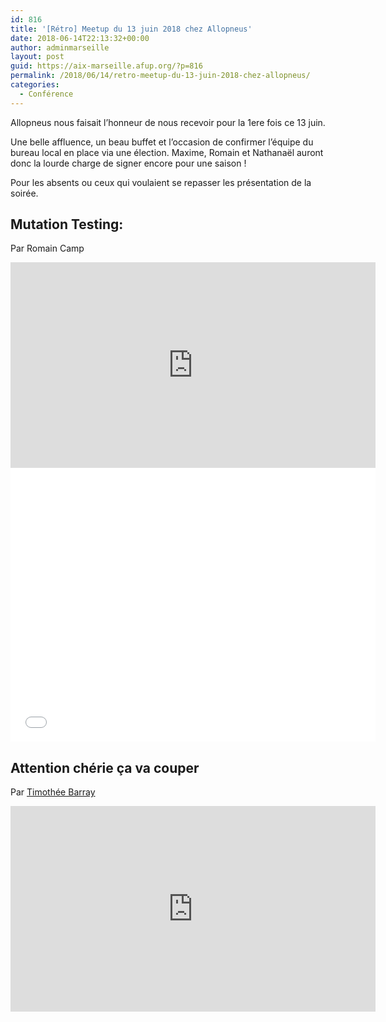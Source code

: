 ```yaml
---
id: 816
title: '[Rétro] Meetup du 13 juin 2018 chez Allopneus'
date: 2018-06-14T22:13:32+00:00
author: adminmarseille
layout: post
guid: https://aix-marseille.afup.org/?p=816
permalink: /2018/06/14/retro-meetup-du-13-juin-2018-chez-allopneus/
categories:
  - Conférence
---
```

Allopneus nous faisait l&rsquo;honneur de nous recevoir pour la 1ere fois ce 13 juin.

Une belle affluence, un beau buffet et l&rsquo;occasion de confirmer l&rsquo;équipe du bureau local en place via une élection. Maxime, Romain et Nathanaël auront donc la lourde charge de signer encore pour une saison !

Pour les absents ou ceux qui voulaient se repasser les présentation de la soirée.

## Mutation Testing:

Par Romain Camp

<iframe width="584" height="329" src="https://www.youtube.com/embed/QkGnHwZz8h4?feature=oembed" frameborder="0" allow="accelerometer; autoplay; encrypted-media; gyroscope; picture-in-picture" allowfullscreen></iframe>


<iframe src="//speakerdeck.com/player/aeddc227796f4ad0856c67f96ec8134b" width="584" height="438" frameborder="0" allowtransparency="true" allowfullscreen="allowfullscreen" mozallowfullscreen="true" webkitallowfullscreen="true"></iframe>


## Attention chérie ça va couper

Par [Timothée Barray](http://twitter.com/timbarray)

<iframe width="584" height="329" src="https://www.youtube.com/embed/SaJi__T_a8s?feature=oembed" frameborder="0" allow="accelerometer; autoplay; encrypted-media; gyroscope; picture-in-picture" allowfullscreen></iframe>
